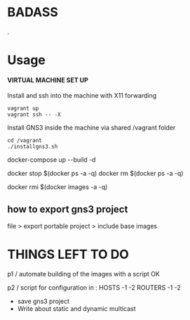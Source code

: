 # BADASS
.
# Usage
#### VIRTUAL MACHINE SET UP
Install and ssh into the machine with X11 forwarding

``` 
vagrant up
vagrant ssh -- -X
```

Install GNS3 inside the machine via shared /vagrant folder
``` 
cd /vagrant 
./installgns3.sh
```


docker-compose up --build -d



docker stop $(docker ps -a -q)
docker rm $(docker ps -a -q)

docker rmi $(docker images -a -q)


## how to export gns3 project
file > export portable project > include base images


# THINGS LEFT TO DO
p1 /
automate building of the images with a script OK

p2 /
script for configuration in :
HOSTS 
-1
-2
ROUTERS 
-1
-2

- save gns3 project
- Write about static and dynamic multicast

